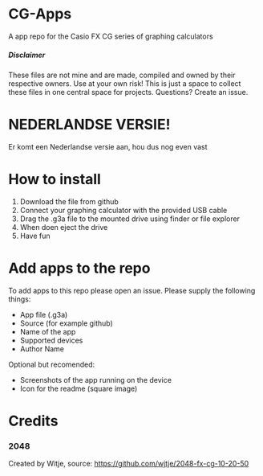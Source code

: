 # CG-Apps
A app repo for the Casio FX CG series of graphing calculators

##### Disclaimer
These files are not mine and are made, compiled and owned by their respective owners. Use at your own risk! This is just a space to collect these files in one central space for projects. Questions? Create an issue.

# NEDERLANDSE VERSIE!
Er komt een Nederlandse versie aan, hou dus nog even vast

# How to install
1. Download the file from github
2. Connect your graphing calculator with the provided USB cable
3. Drag the .g3a file to the mounted drive using finder or file explorer
4. When doen eject the drive
5. Have fun

# Add apps to the repo
To add apps to this repo please open an issue. Please supply the following things:
- App file (.g3a)
- Source (for example github)
- Name of the app
- Supported devices
- Author Name

Optional but recomended:
- Screenshots of the app running on the device
- Icon for the readme (square image)

# Credits
### 2048 
Created by Witje, source: https://github.com/wjtje/2048-fx-cg-10-20-50
 
